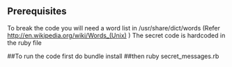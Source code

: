 ## Prerequisites
To break the code you will need a word list in /usr/share/dict/words  (Refer http://en.wikipedia.org/wiki/Words_(Unix) )
The secret code is hardcoded in the ruby file

##To run the code
first do bundle install
##then 
  ruby secret_messages.rb
